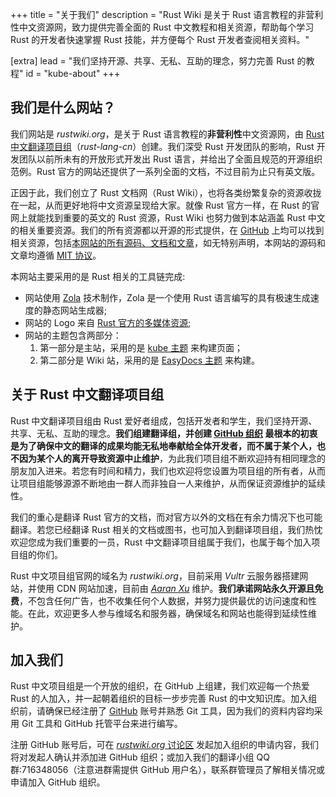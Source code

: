 +++
title = "关于我们"
description = "Rust Wiki 是关于 Rust 语言教程的非营利性中文资源网，致力提供完善全面的 Rust 中文教程和相关资源，帮助每个学习 Rust 的开发者快速掌握 Rust 技能，并方便每个 Rust 开发者查阅相关资料。"

[extra]
lead = "我们坚持开源、共享、无私、互助的理念，努力完善 Rust 的教程"
id = "kube-about"
+++

## 我们是什么网站？

我们网站是 *rustwiki.org*，是关于 Rust 语言教程的**非营利性**中文资源网，由 [Rust 中文翻译项目组][rust-lang-cn]（*rust-lang-cn*）创建。我们深受 Rust 开发团队的影响，Rust 开发团队以前所未有的开放形式开发出 Rust 语言，并给出了全面且规范的开源组织范例。Rust 官方的网站还提供了一系列全面的文档，不过目前为止只有英文版。

正因于此，我们创立了 Rust 文档网（Rust Wiki），也将各类纷繁复杂的资源收拢在一起，从而更好地将中文资源呈现给大家。就像 Rust 官方一样，在 Rust 的官网上就能找到重要的英文的 Rust 资源，Rust Wiki 也努力做到本站涵盖 Rust 中文的相关重要资源。我们的所有资源都以开源的形式提供，在 [GitHub][rust-lang-cn] 上均可以找到相关资源，包括[本网站的所有源码、文档和文章][rustwiki]，如无特别声明，本网站的源码和文章均遵循 [MIT 协议][mit]。

本网站主要采用的是 Rust 相关的工具链完成:

- 网站使用 [Zola][zola] 技术制作，Zola 是一个使用 Rust 语言编写的具有极速生成速度的静态网站生成器;
- 网站的 Logo 来自 [Rust 官方的多媒体资源][rust-logo];
- 网站的主题包含两部分：
  1. 第一部分是主站，采用的是 [kube 主题][kube] 来构建页面；
  2. 第二部分是 Wiki 站，采用的是 [EasyDocs 主题][zola-easydocs-theme] 来构建。

[rust-lang-cn]: https://github.com/rust-lang-cn
[rustwiki]: https://github.com/rust-lang-cn/rustwiki.org
[zola]: https://www.getzola.org
[rust-logo]: https://github.com/rust-lang/rust-artwork
[kube]: https://kube.elemnts.net/
[zola-easydocs-theme]: https://www.getzola.org/themes/zola-easydocs-theme/
[mit]: https://mit-license.org/

## 关于 Rust 中文翻译项目组

Rust 中文翻译项目组由 Rust 爱好者组成，包括开发者和学生，我们坚持开源、共享、无私、互助的理念。**我们组建翻译组，并创建 [GitHub 组织][rust-lang-cn] 最根本的初衷是为了确保中文的翻译的成果均能无私地奉献给全体开发者，而不属于某个人，也不因为某个人的离开导致资源中止维护**，为此我们项目组不断欢迎持有相同理念的朋友加入进来。若您有时间和精力，我们也欢迎将您设置为项目组的所有者，从而让项目组能够源源不断地由一群人而非独自一人来维护，从而保证资源维护的延续性。

我们的重心是翻译 Rust 官方的文档，而对官方以外的文档在有余力情况下也可能翻译。若您已经翻译 Rust 相关的文档或图书，也可加入到翻译项目组，我们热忱欢迎您成为我们重要的一员，Rust 中文翻译项目组属于我们，也属于每个加入项目组的你们。

Rust 中文项目组官网的域名为 *rustwiki.org*，目前采用 *Vultr* 云服务器搭建网站，并使用 CDN 网站加速，目前由 [*Aaran Xu*][aaranxu] 维护。**我们承诺网站永久开源且免费**，不包含任何广告，也不收集任何个人数据，并努力提供最优的访问速度和性能。在此，欢迎更多人参与维域名和服务器，确保域名和网站也能得到延续性维护。

[rust-lang-cn]: https://github.com/rust-lang-cn
[aaranxu]: https://github.com/aaranxu

## 加入我们

Rust 中文项目组是一个开放的组织，在 GitHub 上组建，我们欢迎每一个热爱 Rust 的人加入，并一起朝着组织的目标一步步完善 Rust 的中文知识库。加入组织前，请确保已经注册了 [GitHub][github] 账号并熟悉 Git 工具，因为我们的资料内容均采用 Git 工具和 GitHub 托管平台来进行编写。

注册 GitHub 账号后，可在 [*rustwiki.org* 讨论区][rustwiki-discussions] 发起加入组织的申请内容，我们将对发起人确认并添加进 GitHub 组织；或加入我们的翻译小组 QQ 群:716348056（注意进群需提供 GitHub 用户名），联系群管理员了解相关情况或申请加入 GitHub 组织。

[github]: https://github.com
[rustwiki-discussions]: https://github.com/rust-lang-cn/rustwiki.org/discussions
